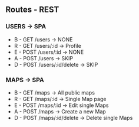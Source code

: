 ## Routes - REST

### USERS -> SPA

- B - GET       /users               -> NONE
- R - GET       /users/:id           -> Profile
- E - POST      /users/:id           -> NONE
- A - POST      /users               -> SKIP
- D - POST      /users/:id/delete    -> SKIP


### MAPS -> SPA

- B - GET       /maps                -> All public maps
- R - GET       /maps/:id            -> Single Map page
- E - POST      /maps/:id            -> Edit single Maps
- A - POST      /maps                -> Create a new Map
- D - POST      /maps/:id/delete     -> Delete single Maps
